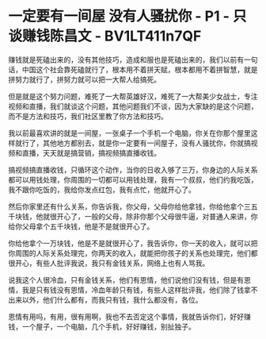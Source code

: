 # 一定要有一间屋 没有人骚扰你 - P1 - 只谈赚钱陈昌文 - BV1LT411n7QF

赚钱就是死磕出来的，没有其他技巧，造成和服也是死磕出来的，我们以前有一句话，中国这个社会靠死磕就行了，根本用不着拼天赋，根本都用不着拼智慧，就是拼努力就行了，拼努力就可以把一大帮人给搞死。

但是就是这个努力问题，难死了一大帮英雄好汉，难死了一大帮美少女战士，专注视频和直播，我们就谈这个问题，其他问题我们不谈，因为大家缺的是这个问题，而不是方法和技巧，我们社区里教了你方法和技巧。

我以前最喜欢讲的就是一间屋，一张桌子一个手机一个电脑，你关在你那个屋里这样就行了，其他地方都别去，就是你一定要有一间屋子，没有人骚扰你，你就搞视频和直播，天天就是搞营销，搞视频搞直播收钱。

搞视频搞直播收钱，只循环这个动作，当你的日收入够了三万，你身边的人际关系都可以用钱处理，你周围的一切都可以用钱处理，我有一个叔叔，他们约我吃饭，我不跟你吃饭的，我给你发点红包，我有点忙，他就开心了。

然后你家里还有什么关系，你告诉我，你父母，父母你给他拿钱，你给他拿个三五千块钱，他就很开心了，一般的父母，除非你那个父母很牛逼，对普通人来讲，你给你父母拿个五千块钱，他是不是就很开心了。

你给他拿个一万块钱，他是不是就很开心了，我告诉你，你一天的收入，就可以把你周围的人际关系处理完，你两天的收入，就能把你孩子的关系也处理完，他们都很开心，有些人批评我说，我只有金钱关系，网络上也有人骂我。

说我这个人很冷血，只有金钱关系，他们有恩情，他们说他们没有钱，但是有恩情，我是只有钱没有恩情，冷血年龄只有钱，有些人这样批评我，他们除了钱拿不出来以外，他们什么都有，而我只有钱，我什么都没有，各位。

恩情有用吗，有用，很有用啊，我也不去否定这个事情，我就告诉你们，好好赚钱，一个屋子，一个电脑，几个手机，好好赚钱，别扯独子。

